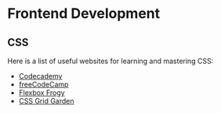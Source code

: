 # Frontend Development

## CSS

Here is a list of useful websites for learning and mastering CSS:

- [Codecademy](https://www.codecademy.com/learn/learn-css)
- [freeCodeCamp](https://www.freecodecamp.org/learn/)
- [Flexbox Frogy](https://flexboxfroggy.com/)
- [CSS Grid Garden](https://cssgridgarden.com/)
